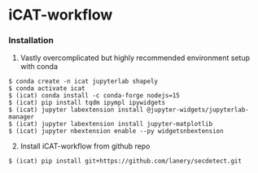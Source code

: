 # iCAT-workflow

### Installation
1. Vastly overcomplicated but highly recommended environment setup with conda
```
$ conda create -n icat jupyterlab shapely
$ conda activate icat
$ (icat) conda install -c conda-forge nodejs=15
$ (icat) pip install tqdm ipympl ipywidgets
$ (icat) jupyter labextension install @jupyter-widgets/jupyterlab-manager
$ (icat) jupyter labextension install jupyter-matplotlib
$ (icat) jupyter nbextension enable --py widgetsnbextension
```

2. Install iCAT-workflow from github repo
```
$ (icat) pip install git+https://github.com/lanery/secdetect.git
```
